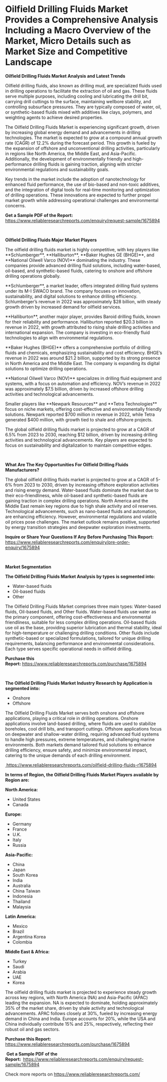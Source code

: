 <p><h1>Oilfield Drilling Fluids Market Provides a Comprehensive Analysis Including a Macro Overview of the Market, Micro Details such as Market Size and Competitive Landscape</h1></p><p><strong>Oilfield Drilling Fluids Market Analysis and Latest Trends</strong></p>
<p><p>Oilfield drilling fluids, also known as drilling mud, are specialized fluids used in drilling operations to facilitate the extraction of oil and gas. These fluids serve multiple purposes, including cooling and lubricating the drill bit, carrying drill cuttings to the surface, maintaining wellbore stability, and controlling subsurface pressures. They are typically composed of water, oil, or synthetic-based fluids mixed with additives like clays, polymers, and weighting agents to achieve desired properties.</p><p>The Oilfield Drilling Fluids Market is experiencing significant growth, driven by increasing global energy demand and advancements in drilling technologies. The market is expected to grow at a compound annual growth rate (CAGR) of 12.2% during the forecast period. This growth is fueled by the expansion of offshore and unconventional drilling activities, particularly in regions like North America, the Middle East, and Asia-Pacific. Additionally, the development of environmentally friendly and high-performance drilling fluids is gaining traction, aligning with stricter environmental regulations and sustainability goals.</p><p>Key trends in the market include the adoption of nanotechnology for enhanced fluid performance, the use of bio-based and non-toxic additives, and the integration of digital tools for real-time monitoring and optimization of drilling operations. These innovations are expected to further propel market growth while addressing operational challenges and environmental concerns.</p></p>
<p><strong>Get a Sample PDF of the Report:&nbsp;</strong> <a href="https://www.reliableresearchreports.com/enquiry/request-sample/1675894?utm_campaign=2183&utm_medium=2&utm_source=Github&utm_content=ia&utm_term=26012025&utm_id=oilfield-drilling-fluids">https://www.reliableresearchreports.com/enquiry/request-sample/1675894</a></p>
<p>&nbsp;</p>
<p><strong>Oilfield Drilling Fluids Major Market Players</strong></p>
<p><p>The oilfield drilling fluids market is highly competitive, with key players like **Schlumberger**, **Halliburton**, **Baker Hughes GE (BHGE)**, and **National Oilwell Varco (NOV)** dominating the industry. These companies provide advanced drilling fluid solutions, including water-based, oil-based, and synthetic-based fluids, catering to onshore and offshore drilling operations globally.</p><p>**Schlumberger**, a market leader, offers integrated drilling fluid systems under its M-I SWACO brand. The company focuses on innovation, sustainability, and digital solutions to enhance drilling efficiency. Schlumberger’s revenue in 2022 was approximately $28 billion, with steady growth driven by increased demand for oilfield services.</p><p>**Halliburton**, another major player, provides Baroid drilling fluids, known for their reliability and performance. Halliburton reported $20.3 billion in revenue in 2022, with growth attributed to rising shale drilling activities and international expansion. The company is investing in eco-friendly fluid technologies to align with environmental regulations.</p><p>**Baker Hughes (BHGE)** offers a comprehensive portfolio of drilling fluids and chemicals, emphasizing sustainability and cost efficiency. BHGE’s revenue in 2022 was around $21.2 billion, supported by its strong presence in North America and the Middle East. The company is expanding its digital solutions to optimize drilling operations.</p><p>**National Oilwell Varco (NOV)** specializes in drilling fluid equipment and systems, with a focus on automation and efficiency. NOV’s revenue in 2022 was approximately $7.5 billion, driven by increased offshore drilling activities and technological advancements.</p><p>Smaller players like **Newpark Resources** and **Tetra Technologies** focus on niche markets, offering cost-effective and environmentally friendly solutions. Newpark reported $700 million in revenue in 2022, while Tetra generated $400 million, with growth tied to shale and offshore projects.</p><p>The global oilfield drilling fluids market is projected to grow at a CAGR of 6.5% from 2023 to 2030, reaching $12 billion, driven by increasing drilling activities and technological advancements. Key players are expected to focus on sustainability and digitalization to maintain competitive edges.</p></p>
<p>&nbsp;</p>
<p><strong>What Are The Key Opportunities For Oilfield Drilling Fluids Manufacturers?</strong></p>
<p><p>The global oilfield drilling fluids market is projected to grow at a CAGR of 5-6% from 2023 to 2030, driven by increasing offshore exploration activities and rising energy demand. Water-based fluids dominate the market due to their eco-friendliness, while oil-based and synthetic-based fluids are gaining traction in complex drilling operations. North America and the Middle East remain key regions due to high shale activity and oil reserves. Technological advancements, such as nano-based fluids and automation, are enhancing efficiency. However, environmental regulations and volatile oil prices pose challenges. The market outlook remains positive, supported by energy transition strategies and deepwater exploration investments.</p></p>
<p><strong>Inquire or Share Your Questions If Any Before Purchasing This Report:</strong> <a href="https://www.reliableresearchreports.com/enquiry/pre-order-enquiry/1675894?utm_campaign=2183&utm_medium=2&utm_source=Github&utm_content=ia&utm_term=26012025&utm_id=oilfield-drilling-fluids">https://www.reliableresearchreports.com/enquiry/pre-order-enquiry/1675894</a></p>
<p>&nbsp;</p>
<p><strong>Market Segmentation</strong></p>
<p><strong>The Oilfield Drilling Fluids Market Analysis by types is segmented into:</strong></p>
<p><ul><li>Water-based fluids</li><li>Oil-based fluids</li><li>Other</li></ul></p>
<p><p>The Oilfield Drilling Fluids Market comprises three main types: Water-based fluids, Oil-based fluids, and Other fluids. Water-based fluids use water as the primary component, offering cost-effectiveness and environmental friendliness, suitable for less complex drilling operations. Oil-based fluids use oil as the base, providing superior lubrication and thermal stability, ideal for high-temperature or challenging drilling conditions. Other fluids include synthetic-based or specialized formulations, tailored for unique drilling requirements, balancing performance and environmental considerations. Each type serves specific operational needs in oilfield drilling.</p></p>
<p><strong>Purchase this Report:&nbsp;</strong><a href="https://www.reliableresearchreports.com/purchase/1675894?utm_campaign=2183&utm_medium=2&utm_source=Github&utm_content=ia&utm_term=26012025&utm_id=oilfield-drilling-fluids">https://www.reliableresearchreports.com/purchase/1675894</a></p>
<p>&nbsp;</p>
<p><strong>The Oilfield Drilling Fluids Market Industry Research by Application is segmented into:</strong></p>
<p><ul><li>Onshore</li><li>Offshore</li></ul></p>
<p><p>The Oilfield Drilling Fluids Market serves both onshore and offshore applications, playing a critical role in drilling operations. Onshore applications involve land-based drilling, where fluids are used to stabilize boreholes, cool drill bits, and transport cuttings. Offshore applications focus on deepwater and shallow-water drilling, requiring advanced fluid systems to handle high pressures, extreme temperatures, and challenging marine environments. Both markets demand tailored fluid solutions to enhance drilling efficiency, ensure safety, and minimize environmental impact, catering to the unique demands of each drilling environment.</p></p>
<p><a href="https://www.reliableresearchreports.com/oilfield-drilling-fluids-r1675894?utm_campaign=2183&utm_medium=2&utm_source=Github&utm_content=ia&utm_term=26012025&utm_id=oilfield-drilling-fluids">&nbsp;https://www.reliableresearchreports.com/oilfield-drilling-fluids-r1675894</a></p>
<p><strong>In terms of Region, the Oilfield Drilling Fluids Market Players available by Region are:</strong></p>
<p>
    <p> <strong> North America: </strong>
        <ul>
            <li>United States</li>
            <li>Canada</li>
        </ul>
        </p> 
    <p> <strong> Europe: </strong>
        <ul>
            <li>Germany</li>
            <li>France</li>
            <li>U.K.</li>
            <li>Italy</li>
            <li>Russia</li>
        </ul>
        </p> 
    <p> <strong> Asia-Pacific: </strong>
        <ul>
            <li>China</li>
            <li>Japan</li>
            <li>South Korea</li>
            <li>India</li>
            <li>Australia</li>
            <li>China Taiwan</li>
            <li>Indonesia</li>
            <li>Thailand</li>
            <li>Malaysia</li>
        </ul>
        </p> 
    <p> <strong> Latin America: </strong>
        <ul>
            <li>Mexico</li>
            <li>Brazil</li>
            <li>Argentina Korea</li>
            <li>Colombia</li>
        </ul>
        </p> 
    <p> <strong> Middle East & Africa: </strong>
        <ul>
            <li>Turkey</li>
            <li>Saudi</li>
            <li>Arabia</li>
            <li>UAE</li>
            <li>Korea</li>
        </ul>
    </p>
    </p>
<p><p>The oilfield drilling fluids market is projected to experience steady growth across key regions, with North America (NA) and Asia-Pacific (APAC) leading the expansion. NA is expected to dominate, holding approximately 35% of the market share, driven by shale activity and technological advancements. APAC follows closely at 30%, fueled by increasing energy demand in China and India. Europe accounts for 20%, while the USA and China individually contribute 15% and 25%, respectively, reflecting their robust oil and gas sectors.</p></p>
<p><strong>Purchase this Report: </strong><a href="https://www.reliableresearchreports.com/purchase/1675894?utm_campaign=2183&utm_medium=2&utm_source=Github&utm_content=ia&utm_term=26012025&utm_id=oilfield-drilling-fluids">https://www.reliableresearchreports.com/purchase/1675894</a></p>
<p>&nbsp;<strong>Get a Sample PDF of the Report:&nbsp;&nbsp;</strong><a href="https://www.reliableresearchreports.com/enquiry/request-sample/1675894?utm_campaign=2183&utm_medium=2&utm_source=Github&utm_content=ia&utm_term=26012025&utm_id=oilfield-drilling-fluids">https://www.reliableresearchreports.com/enquiry/request-sample/1675894</a></p>
<p><strong></strong></p>
<p>Check more reports on <a href="https://www.reliableresearchreports.com/?utm_campaign=2183&utm_medium=2&utm_source=Github&utm_content=ia&utm_term=26012025&utm_id=oilfield-drilling-fluids">https://www.reliableresearchreports.com/</a></p>